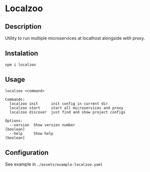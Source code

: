 # Localzoo

## Description

Utility to run multiple microservices at localhost alongside with proxy.

## Instalation

```
npm i localzoo
```

## Usage

```
localzoo <command>

Commands:
  localzoo init      init config in current dir
  localzoo start     start all microservices and proxy
  localzoo discover  just find and show project configs

Options:
  --version  Show version number                                       [boolean]
  --help     Show help                                                 [boolean]
```

## Configuration

See example in `./assets/example-localzoo.yaml`
